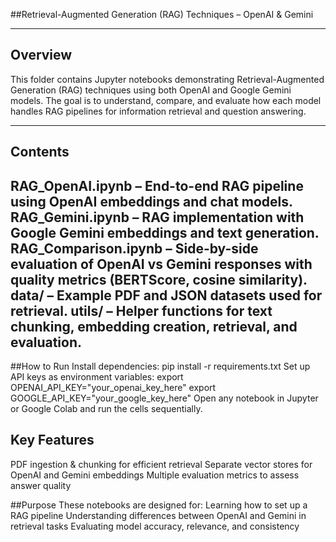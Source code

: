 ##Retrieval-Augmented Generation (RAG) Techniques – OpenAI & Gemini

---
## Overview
This folder contains Jupyter notebooks demonstrating Retrieval-Augmented Generation (RAG) techniques using both OpenAI and Google Gemini models.
The goal is to understand, compare, and evaluate how each model handles RAG pipelines for information retrieval and question answering.

---
## Contents
RAG_OpenAI.ipynb – End-to-end RAG pipeline using OpenAI embeddings and chat models.
RAG_Gemini.ipynb – RAG implementation with Google Gemini embeddings and text generation.
RAG_Comparison.ipynb – Side-by-side evaluation of OpenAI vs Gemini responses with quality metrics (BERTScore, cosine similarity).
data/ – Example PDF and JSON datasets used for retrieval.
utils/ – Helper functions for text chunking, embedding creation, retrieval, and evaluation.
---
##How to Run
Install dependencies:
pip install -r requirements.txt
Set up API keys as environment variables:
export OPENAI_API_KEY="your_openai_key_here"
export GOOGLE_API_KEY="your_google_key_here"
Open any notebook in Jupyter or Google Colab and run the cells sequentially.


## Key Features
PDF ingestion & chunking for efficient retrieval
Separate vector stores for OpenAI and Gemini embeddings
Multiple evaluation metrics to assess answer quality


##Purpose
These notebooks are designed for:
Learning how to set up a RAG pipeline
Understanding differences between OpenAI and Gemini in retrieval tasks
Evaluating model accuracy, relevance, and consistency
